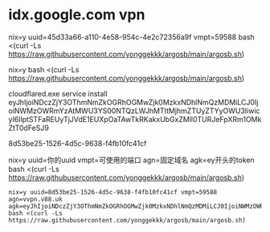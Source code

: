 # idx.google.com   vpn

nix=y uuid=45d33a66-a110-4e58-954c-4e2c72356a9f vmpt=59588 bash <(curl -Ls https://raw.githubusercontent.com/yonggekkk/argosb/main/argosb.sh)

nix=y bash <(curl -Ls https://raw.githubusercontent.com/yonggekkk/argosb/main/argosb.sh)

cloudflared.exe service install eyJhIjoiNDczZjY3OThmNmZkOGRhOGMwZjk0MzkxNDhlNmQzMDMiLCJ0IjoiNWMzOWRmYzAtMWU3YS00NTQzLWJhMTItMjhmZTUyZTYyOWU3IiwicyI6IlptSTFaREUyTjJVdE1EUXpOaTAwTkRKakxUbGxZMll0TURJeFpXRm1OMkZtT0dFeSJ9

8d53be25-1526-4d5c-9638-f4fb10fc41cf

nix=y uuid=你的uuid vmpt=可使用的端口 agn=固定域名 agk=ey开头的token bash <(curl -Ls https://raw.githubusercontent.com/yonggekkk/argosb/main/argosb.sh)






```
nix=y uuid=8d53be25-1526-4d5c-9638-f4fb10fc41cf vmpt=59588 agn=vvpn.v88.uk agk=eyJhIjoiNDczZjY3OThmNmZkOGRhOGMwZjk0MzkxNDhlNmQzMDMiLCJ0IjoiNWMzOWRmYzAtMWU3YS00NTQzLWJhMTItMjhmZTUyZTYyOWU3IiwicyI6IlptSTFaREUyTjJVdE1EUXpOaTAwTkRKakxUbGxZMll0TURJeFpXRm1OMkZtT0dFeSJ9 bash <(curl -Ls https://raw.githubusercontent.com/yonggekkk/argosb/main/argosb.sh)
```
